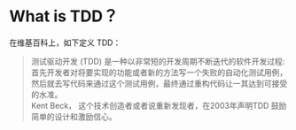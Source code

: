 
# What is TDD？
在维基百科上，如下定义 TDD：  
> 测试驱动开发 (TDD) 是一种以非常短的开发周期不断迭代的软件开发过程:  
> 首先开发者对将要实现的功能或者新的方法写一个失败的自动化测试用例，然后就去写代码来通过这个测试用例，最终通过重构代码让一其达到可接受的水准。  
> Kent Beck， 这个技术创造者或者说重新发现者，在2003年声明TDD 鼓励简单的设计和激励信心。  

